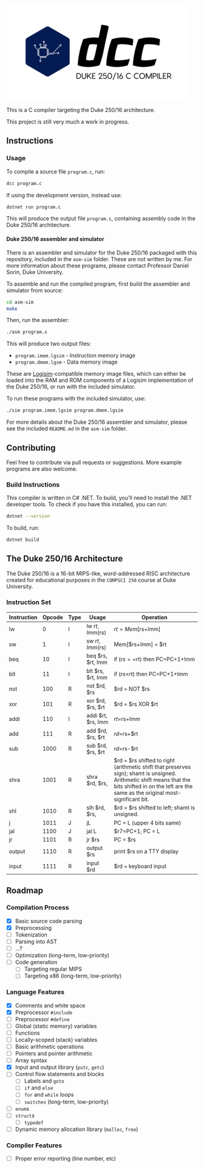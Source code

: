 <img src="logo.png" height="250px">

This is a C compiler targeting the Duke 250/16 architecture.

This project is still very much a work in progress.

## Instructions

### Usage

To compile a source file `program.c`, run:

```bash
dcc program.c
```

If using the development version, instead use:

```bash
dotnet run program.c
```

This will produce the output file `program.s`, containing assembly code in the 
Duke 250/16 architecture.

#### Duke 250/16 assembler and simulator

There is an assembler and simulator for the Duke 250/16 packaged with this 
repository, included in the `asm-sim` folder. These are not written by me. For more information about these programs, please contact Professor Daniel Sorin, Duke University.

To assemble and run the compiled program, first build the assembler and simulator from source:

```bash
cd asm-sim
make
```

Then, run the assembler:

```bash
./asm program.s
```

This will produce two output files:

- `program.imem.lgsim` - Instruction memory image
- `program.dmem.lgsm` - Data memory image

These are [Logisim](http://www.cburch.com/logisim/)-compatible memory image files,
which can either be loaded into the RAM and ROM components of a Logisim implementation
of the Duke 250/16, or run with the included simulator.

To run these programs with the included simulator, use:

```bash
./sim program.imem.lgsim program.dmem.lgsim
```

For more details about the Duke 250/16 assembler and simulator, please see the included
`README.md` in the `asm-sim` folder.

## Contributing

Feel free to contribute via pull requests or suggestions. More example programs are also 
welcome.

### Build Instructions

This compiler is written in C# .NET. To build, you'll need to install the .NET developer
tools. To check if you have this installed, you can run:

```bash
dotnet --version
```

To build, run:

```bash
dotnet build
```

## The Duke 250/16 Architecture

The Duke 250/16 is a 16-bit MIPS-like, word-addressed RISC architecture created for educational purposes in the `COMPSCI 250` course at Duke University.

### Instruction Set

| Instruction 	| Opcode 	| Type 	| Usage                  	| Operation                                                                                                                                                                                                    	|
|-------------	|--------	|------	|------------------------	|--------------------------------------------------------------------------------------------------------------------------------------------------------------------------------------------------------------	|
| lw          	| 0      	| I    	| lw $rt, Imm($rs)       	| $rt = Mem[$rs+Imm]                                                                                                                                                                                           	|
| sw          	| 1      	| I    	| sw $rt, Imm($rs)       	| Mem[$rs+Imm] = $rt                                                                                                                                                                                           	|
| beq         	| 10     	| I    	| beq $rs, $rt, Imm      	| if ($rs==$rt) then PC=PC+1+Imm                                                                                                                                                                               	|
| blt         	| 11     	| I    	| blt $rs, $rt, Imm      	| if ($rs<$rt) then PC=PC+1+Imm                                                                                                                                                                                	|
| not         	| 100    	| R    	| not $rd, $rs           	| $rd = NOT $rs                                                                                                                                                                                                	|
| xor         	| 101    	| R    	| xor $rd, $rs, $rt      	| $rd = $rs XOR $rt                                                                                                                                                                                            	|
| addi        	| 110    	| I    	| addi $rt, $rs, Imm     	| $rt=$rs+Imm                                                                                                                                                                                                  	|
| add         	| 111    	| R    	| add $rd, $rs, $rt      	| $rd=$rs+$rt                                                                                                                                                                                                  	|
| sub         	| 1000   	| R    	| sub $rd, $rs, $rt      	| $rd=$rs-$rt                                                                                                                                                                                                  	|
| shra        	| 1001   	| R    	| shra $rd, $rs, <shamt> 	| $rd = $rs shifted <shamt> to right (arithmetic shift that preserves sign); shamt is unsigned. Arithmetic shift means that the bits shifted in on the left are the same as the original most-significant bit. 	|
| shl         	| 1010   	| R    	| slh $rd, $rs, <shamt>  	| $rd = $rs shifted <shamt> to left;  shamt is unsigned.                                                                                                                                                       	|
| j           	| 1011   	| J    	| jL                     	| PC = L (upper 4 bits same)                                                                                                                                                                                   	|
| jal         	| 1100   	| J    	| jal L                  	| $r7=PC+1; PC = L                                                                                                                                                                                             	|
| jr          	| 1101   	| R    	| jr $rs                 	| PC = $rs                                                                                                                                                                                                     	|
| output      	| 1110   	| R    	| output $rs             	| print $rs on a TTY display                                                                                                                                                                                   	|
| input       	| 1111   	| R    	| input $rd              	| $rd = keyboard input                                                                                                                                                                                         	|

## Roadmap

### Compilation Process

- [x] Basic source code parsing
- [x] Preprocessing
- [ ] Tokenization
- [ ] Parsing into AST
- [ ] ...?
- [ ] Optimization (long-term, low-priority)
- [ ] Code generation
    - [ ] Targeting regular MIPS
    - [ ] Targeting x86 (long-term, low-priority)

### Language Features

- [x] Comments and white space
- [x] Preprocessor `#include`
- [ ] Preprocessor `#define`
- [ ] Global (static memory) variables
- [ ] Functions
- [ ] Locally-scoped (stack) variables
- [ ] Basic arithmetic operations
- [ ] Pointers and pointer arithmetic
- [ ] Array syntax
- [x] Input and output library (`putc`, `getc`)
- [ ] Control flow statements and blocks
    - [ ] Labels and `goto`
    - [ ] `if` and `else`
    - [ ] `for` and `while` loops
    - [ ] `switches` (long-term, low-priority)
- [ ] `enum`s
- [ ] `struct`s
    - [ ] `typedef`
- [ ] Dynamic memory allocation library (`malloc`, `free`)

### Compiler Features

- [ ] Proper error reporting (line number, etc)
